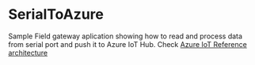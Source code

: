 # SerialToAzure
Sample Field gateway aplication showing how to read and process data from serial port and push it to Azure IoT Hub. Check [Azure IoT Reference architecture](http://download.microsoft.com/download/A/4/D/A4DAD253-BC21-41D3-B9D9-87D2AE6F0719/Microsoft_Azure_IoT_Reference_Architecture.pdf)
